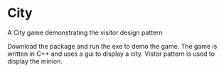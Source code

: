 # City
A City game demonstrating the visitor design pattern

Download the package and run the exe to demo the game. The game is written in C++ and uses a gui to display a city. Vistor pattern is used to display the minion.
